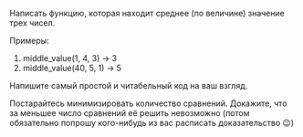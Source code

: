 Написать функцию, которая находит среднее (по величине) значение трех чисел.

Примеры:

1. middle_value(1, 4, 3) -> 3
2. middle_value(40, 5, 1) -> 5


Напишите самый простой и читабельный код на ваш взгляд.

Постарайтесь минимизировать количество сравнений. Докажите, что за меньшее число сравнений её решить невозможно (потом обязательно попрошу кого-нибудь из вас расписать доказательство :wink:)